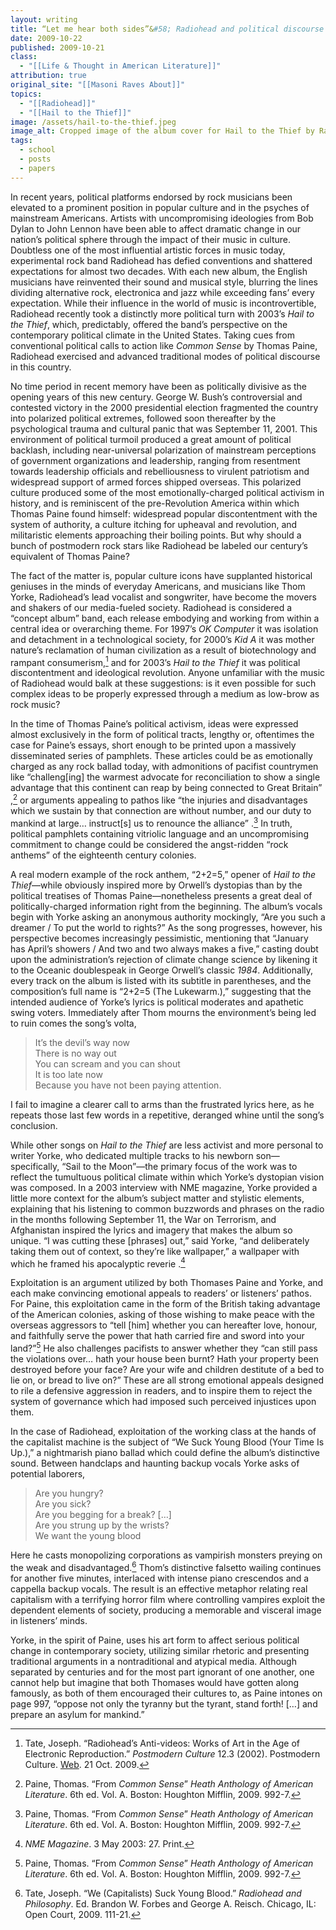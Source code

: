 ```yaml
---
layout: writing
title: “Let me hear both sides”&#58; Radiohead and political discourse
date: 2009-10-22
published: 2009-10-21
class:
  - "[[Life & Thought in American Literature]]"
attribution: true
original_site: "[[Masoni Raves About]]"
topics:
  - "[[Radiohead]]"
  - "[[Hail to the Thief]]"
image: /assets/hail-to-the-thief.jpeg
image_alt: Cropped image of the album cover for Hail to the Thief by Radiohead.
tags:
  - school
  - posts
  - papers
---
```


In recent years, political platforms endorsed by rock musicians been elevated to a prominent position in popular culture and in the psyches of mainstream Americans. Artists with uncompromising ideologies from Bob Dylan to John Lennon have been able to affect dramatic change in our nation’s political sphere through the impact of their music in culture. Doubtless one of the most influential artistic forces in music today, experimental rock band Radiohead has defied conventions and shattered expectations for almost two decades. With each new album, the English musicians have reinvented their sound and musical style, blurring the lines dividing alternative rock, electronica and jazz while exceeding fans’ every expectation. While their influence in the world of music is incontrovertible, Radiohead recently took a distinctly more political turn with 2003’s *Hail to the Thief*, which, predictably, offered the band’s perspective on the contemporary political climate in the United States. Taking cues from conventional political calls to action like *Common Sense* by Thomas Paine, Radiohead exercised and advanced traditional modes of political discourse in this country.

No time period in recent memory have been as politically divisive as the opening years of this new century. George W. Bush’s controversial and contested victory in the 2000 presidential election fragmented the country into polarized political extremes, followed soon thereafter by the psychological trauma and cultural panic that was September 11, 2001. This environment of political turmoil produced a great amount of political backlash, including near-universal polarization of mainstream perceptions of government organizations and leadership, ranging from resentment towards leadership officials and rebelliousness to virulent patriotism and widespread support of armed forces shipped overseas. This polarized culture produced some of the most emotionally-charged political activism in history, and is reminiscent of the pre-Revolution America within which Thomas Paine found himself: widespread popular discontentment with the system of authority, a culture itching for upheaval and revolution, and militaristic elements approaching their boiling points. But why should a bunch of postmodern rock stars like Radiohead be labeled our century’s equivalent of Thomas Paine?

The fact of the matter is, popular culture icons have supplanted historical geniuses in the minds of everyday Americans, and musicians like Thom Yorke, Radiohead’s lead vocalist and songwriter, have become the movers and shakers of our media-fueled society. Radiohead is considered a “concept album” band, each release embodying and working from within a central idea or overarching theme. For 1997’s *OK Computer* it was isolation and detachment in a technological society, for 2000’s *Kid A* it was mother nature’s reclamation of human civilization as a result of biotechnology and rampant consumerism,[^1] and for 2003’s *Hail to the Thief* it was political discontentment and ideological revolution. Anyone unfamiliar with the music of Radiohead would balk at these suggestions: is it even possible for such complex ideas to be properly expressed through a medium as low-brow as rock music?

In the time of Thomas Paine’s political activism, ideas were expressed almost exclusively in the form of political tracts, lengthy or, oftentimes the case for Paine’s essays, short enough to be printed upon a massively disseminated series of pamphlets. These articles could be as emotionally charged as any rock ballad today, with admonitions of pacifist countrymen like “challeng\[ing] the warmest advocate for reconciliation to show a single advantage that this continent can reap by being connected to Great Britain” ,[^2] or arguments appealing to pathos like “the injuries and disadvantages which we sustain by that connection are without number, and our duty to mankind at large… instruct\[s] us to renounce the alliance” .[^2] In truth, political pamphlets containing vitriolic language and an uncompromising commitment to change could be considered the angst-ridden “rock anthems” of the eighteenth century colonies.

A real modern example of the rock anthem, “2+2=5,” opener of *Hail to the Thief*—while obviously inspired more by Orwell’s dystopias than by the political treatises of Thomas Paine—nonetheless presents a great deal of politically-charged information right from the beginning. The album’s vocals begin with Yorke asking an anonymous authority mockingly, “Are you such a dreamer / To put the world to rights?” As the song progresses, however, his perspective becomes increasingly pessimistic, mentioning that “January has April’s showers / And two and two always makes a five,” casting doubt upon the administration’s rejection of climate change science by likening it to the Oceanic doublespeak in George Orwell’s classic *1984*. Additionally, every track on the album is listed with its subtitle in parentheses, and the composition’s full name is “2+2=5 (The Lukewarm.),” suggesting that the intended audience of Yorke’s lyrics is political moderates and apathetic swing voters. Immediately after Thom mourns the environment’s being led to ruin comes the song’s volta, 

> It’s the devil’s way now  
> There is no way out  
> You can scream and you can shout  
> It is too late now  
> Because you have not been paying attention.

I fail to imagine a clearer call to arms than the frustrated lyrics here, as he repeats those last few words in a repetitive, deranged whine until the song’s conclusion.

While other songs on *Hail to the Thief* are less activist and more personal to writer Yorke, who dedicated multiple tracks to his newborn son—specifically, “Sail to the Moon”—the primary focus of the work was to reflect the tumultuous political climate within which Yorke’s dystopian vision was composed. In a 2003 interview with NME magazine, Yorke provided a little more context for the album’s subject matter and stylistic elements, explaining that his listening to common buzzwords and phrases on the radio in the months following September 11, the War on Terrorism, and Afghanistan inspired the lyrics and imagery that makes the album so unique. “I was cutting these \[phrases] out,” said Yorke, “and deliberately taking them out of context, so they’re like wallpaper,” a wallpaper with which he framed his apocalyptic reverie .[^3]

Exploitation is an argument utilized by both Thomases Paine and Yorke, and each make convincing emotional appeals to readers’ or listeners’ pathos. For Paine, this exploitation came in the form of the British taking advantage of the American colonies, asking of those wishing to make peace with the overseas aggressors to “tell \[him] whether you can hereafter love, honour, and faithfully serve the power that hath carried fire and sword into your land?”[^2] He also challenges pacifists to answer whether they “can still pass the violations over… hath your house been burnt? Hath your property been destroyed before your face? Are your wife and children destitute of a bed to lie on, or bread to live on?” These are all strong emotional appeals designed to rile a defensive aggression in readers, and to inspire them to reject the system of governance which had imposed such perceived injustices upon them.

In the case of Radiohead, exploitation of the working class at the hands of the capitalist machine is the subject of “We Suck Young Blood (Your Time Is Up.),” a nightmarish piano ballad which could define the album’s distinctive sound. Between handclaps and haunting backup vocals Yorke asks of potential laborers, 

> Are you hungry?  
> Are you sick?  
> Are you begging for a break? \[…]  
> Are you strung up by the wrists?  
> We want the young blood

Here he casts monopolizing corporations as vampirish monsters preying on the weak and disadvantaged.[^4] Thom’s distinctive falsetto wailing continues for another five minutes, interlaced with intense piano crescendos and a cappella backup vocals. The result is an effective metaphor relating real capitalism with a terrifying horror film where controlling vampires exploit the dependent elements of society, producing a memorable and visceral image in listeners’ minds.

Yorke, in the spirit of Paine, uses his art form to affect serious political change in contemporary society, utilizing similar rhetoric and presenting traditional arguments in a nontraditional and atypical media. Although separated by centuries and for the most part ignorant of one another, one cannot help but imagine that both Thomases would have gotten along famously, as both of them encouraged their cultures to, as Paine intones on page 997, “oppose not only the tyranny but the tyrant, stand forth! \[…] and prepare an asylum for mankind.”

[^1]: Tate, Joseph. “Radiohead’s Anti-videos: Works of Art in the Age of Electronic Reproduction.” *Postmodern Culture* 12.3 (2002). Postmodern Culture. [Web](http://pmc.iath.virginia.edu/issue.502/12.3tate.html). 21 Oct. 2009.
[^2]: Paine, Thomas. “From *Common Sense*” *Heath Anthology of American Literature*. 6th ed. Vol. A. Boston: Houghton Mifflin, 2009. 992-7.
[^3]: *NME Magazine*. 3 May 2003: 27. Print.
[^4]: Tate, Joseph. “We (Capitalists) Suck Young Blood.” *Radiohead and Philosophy*. Ed. Brandon W. Forbes and George A. Reisch. Chicago, IL: Open Court, 2009. 111-21.
